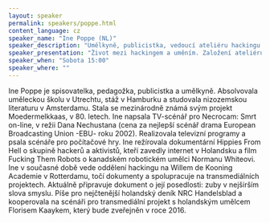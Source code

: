 ```yaml
---
layout: speaker
permalink: speakers/poppe.html
content_language: cz
speaker_name: "Ine Poppe (NL)"
speaker_description: "Umělkyně, publicistka, vedoucí ateliéru hackingu na WDK Rotterdam"
speaker_presentation: "Život mezi hackingem a uměním. Založení ateliéru Hackingu na umělecké akademii a projekt Crypto Design Challenge"
speaker_when: "Sobota 15:00"
speaker_where: ""
---
```


Ine Poppe je spisovatelka, pedagožka, publicistka a umělkyně. Absolvovala uměleckou školu v Utrechtu, stáž v Hamburku a studovala nizozemskou literaturu v Amsterdamu. Stala se mezinárodně známá svým projekt Moedermelkkaas, v 80. letech. Ine napsala TV-scénář pro Necrocam: Smrt on-line, v režii Dana Nechustana (cena za nejlepší scénář drama European Broadcasting Union -EBU- roku 2002). Realizovala televizní programy a psala scénáře pro počítačové hry. Ine režírovala dokumentární Hippies From Hell o skupině hackerů a aktivistů, kteří zavedly internet v Holandsku a film Fucking Them Robots o kanadském robotickém umělci Normanu Whiteovi.
Ine v současné době vede oddělení hackingu na Willem de Kooning Academie v Rotterdamu, točí dokumenty a spolupracuje na transmediálních projektech. Aktuálně připravuje dokument o její posedlosti: zuby v nejširším slova smyslu. Píše pro nejčtenější holandský deník NRC Handelsblad a kooperovala na scénáři pro transmediální projekt s holandským umělcem Florisem Kaaykem, který bude zveřejněn v roce 2016.
